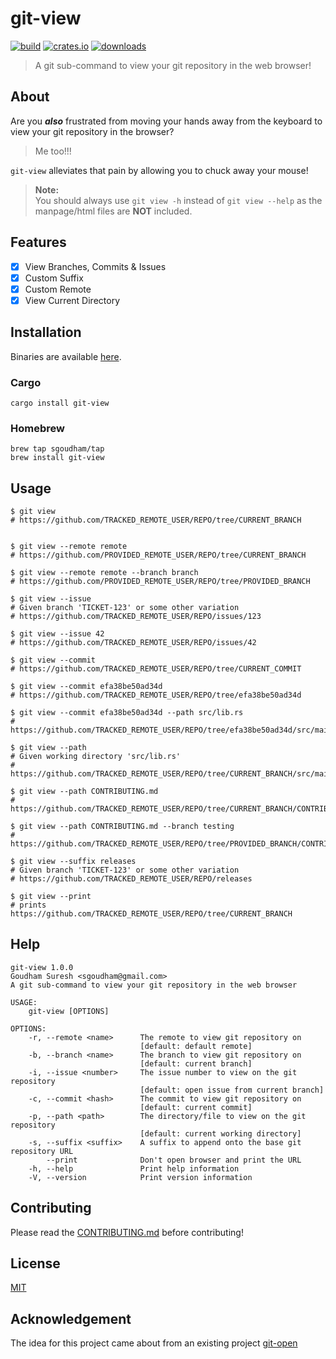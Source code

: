# git-view

[![build](https://github.com/sgoudham/git-view/actions/workflows/build.yml/badge.svg)](https://github.com/sgoudham/git-view/actions/workflows/build.yml)
[![crates.io](https://img.shields.io/crates/v/git-view)](https://crates.io/crates/git-view)
[![downloads](https://img.shields.io/crates/d/git-view)](https://crates.io/crates/git-view)

> A git sub-command to view your git repository in the web browser!

## About

Are you _**also**_ frustrated from moving your hands away from the keyboard to view your git repository in the browser?

> Me too!!!

`git-view` alleviates that pain by allowing you to chuck away your mouse!

> **Note:** <br>
> You should always use `git view -h` instead of `git view --help` as the manpage/html files are **NOT** included.

## Features

- [x] View Branches, Commits & Issues
- [x] Custom Suffix
- [x] Custom Remote
- [x] View Current Directory

## Installation

Binaries are available [here](https://github.com/sgoudham/git-view/releases/latest).

### Cargo

```shell
cargo install git-view
```

### Homebrew

```shell
brew tap sgoudham/tap
brew install git-view
```

## Usage

```shell
$ git view
# https://github.com/TRACKED_REMOTE_USER/REPO/tree/CURRENT_BRANCH


$ git view --remote remote
# https://github.com/PROVIDED_REMOTE_USER/REPO/tree/CURRENT_BRANCH

$ git view --remote remote --branch branch
# https://github.com/PROVIDED_REMOTE_USER/REPO/tree/PROVIDED_BRANCH

$ git view --issue
# Given branch 'TICKET-123' or some other variation
# https://github.com/TRACKED_REMOTE_USER/REPO/issues/123

$ git view --issue 42
# https://github.com/TRACKED_REMOTE_USER/REPO/issues/42

$ git view --commit
# https://github.com/TRACKED_REMOTE_USER/REPO/tree/CURRENT_COMMIT

$ git view --commit efa38be50ad34d
# https://github.com/TRACKED_REMOTE_USER/REPO/tree/efa38be50ad34d

$ git view --commit efa38be50ad34d --path src/lib.rs
# https://github.com/TRACKED_REMOTE_USER/REPO/tree/efa38be50ad34d/src/main.rs

$ git view --path
# Given working directory 'src/lib.rs'
# https://github.com/TRACKED_REMOTE_USER/REPO/tree/CURRENT_BRANCH/src/main.rs

$ git view --path CONTRIBUTING.md
# https://github.com/TRACKED_REMOTE_USER/REPO/tree/CURRENT_BRANCH/CONTRIBUTING.md

$ git view --path CONTRIBUTING.md --branch testing
# https://github.com/TRACKED_REMOTE_USER/REPO/tree/PROVIDED_BRANCH/CONTRIBUTING.md

$ git view --suffix releases
# Given branch 'TICKET-123' or some other variation
# https://github.com/TRACKED_REMOTE_USER/REPO/releases

$ git view --print
# prints https://github.com/TRACKED_REMOTE_USER/REPO/tree/CURRENT_BRANCH
```

## Help

```shell
git-view 1.0.0
Goudham Suresh <sgoudham@gmail.com>
A git sub-command to view your git repository in the web browser

USAGE:
    git-view [OPTIONS]

OPTIONS:
    -r, --remote <name>      The remote to view git repository on
                             [default: default remote]
    -b, --branch <name>      The branch to view git repository on
                             [default: current branch]
    -i, --issue <number>     The issue number to view on the git repository
                             [default: open issue from current branch]
    -c, --commit <hash>      The commit to view git repository on
                             [default: current commit]
    -p, --path <path>        The directory/file to view on the git repository
                             [default: current working directory]
    -s, --suffix <suffix>    A suffix to append onto the base git repository URL
        --print              Don't open browser and print the URL
    -h, --help               Print help information
    -V, --version            Print version information
```

## Contributing

Please read the [CONTRIBUTING.md](./CONTRIBUTING.md) before contributing!

## License

[MIT](LICENSE)

## Acknowledgement

The idea for this project came about from an existing project [git-open](https://github.com/paulirish/git-open/blob/master/git-open)
